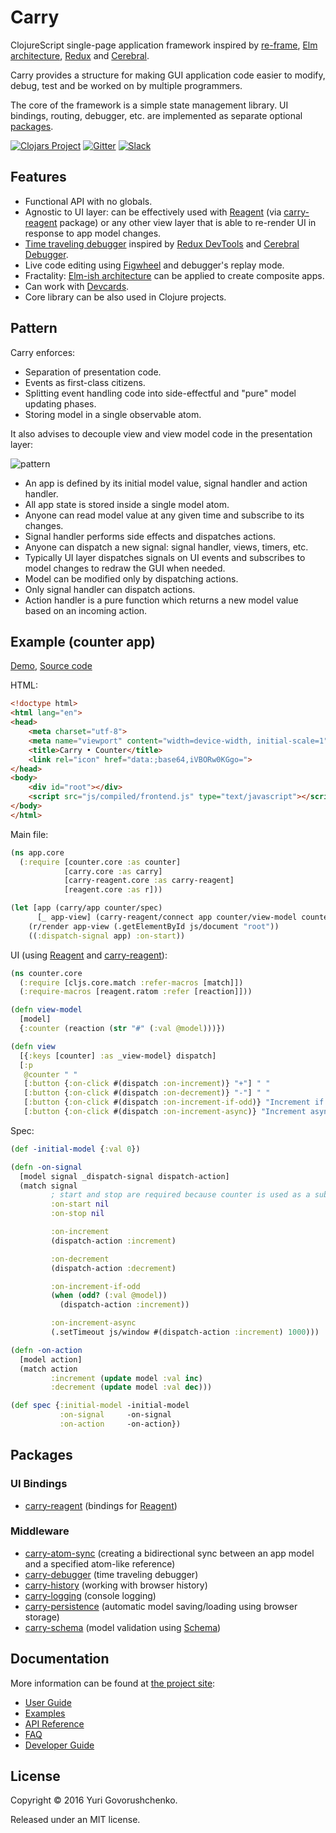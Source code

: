 # Carry

ClojureScript single-page application framework inspired by
[re-frame](https://github.com/Day8/re-frame),
[Elm architecture](https://github.com/evancz/elm-architecture-tutorial/),
[Redux](https://github.com/reactjs/redux/) and
[Cerebral](https://github.com/cerebral/cerebral).

Carry provides a structure for making GUI application code easier to modify, debug, test and be worked on by multiple programmers.

The core of the framework is a simple state management library. 
UI bindings, routing, debugger, etc. are implemented as separate optional [packages](#packages).

[![Clojars Project](https://img.shields.io/clojars/v/carry.svg)](https://clojars.org/carry)
[![Gitter](https://img.shields.io/gitter/room/metametadata/carry.svg?maxAge=2592000?style=plastic)](https://gitter.im/metametadata/carry)
[![Slack](https://img.shields.io/badge/chat-on_slack-brightgreen.svg?style=flat)](https://clojurians.slack.com/messages/carry/)

## Features

* Functional API with no globals.
* Agnostic to UI layer: can be effectively used with [Reagent](https://github.com/reagent-project/reagent)
(via [carry-reagent](https://github.com/metametadata/carry/tree/master/contrib/reagent/) package) or
any other view layer that is able to re-render UI in response to app model changes.
* [Time traveling debugger](https://github.com/metametadata/carry/tree/master/contrib/debugger)
inspired by [Redux DevTools](https://github.com/gaearon/redux-devtools) and [Cerebral Debugger](http://www.cerebraljs.com/debugger).
* Live code editing using [Figwheel](https://github.com/bhauman/lein-figwheel) and debugger's replay mode.
* Fractality: [Elm-ish architecture](https://github.com/evancz/elm-architecture-tutorial/) can be applied to create composite apps.
* Can work with [Devcards](https://github.com/bhauman/devcards).
* Core library can be also used in Clojure projects.

## Pattern
Carry enforces:

* Separation of presentation code.
* Events as first-class citizens.
* Splitting event handling code into side-effectful and "pure" model updating phases.
* Storing model in a single observable atom.

It also advises to decouple view and view model code in the presentation layer:

![pattern](http://metametadata.github.io/carry/graphs/pattern.svg)

* An app is defined by its initial model value, signal handler and action handler.
* All app state is stored inside a single model atom.
* Anyone can read model value at any given time and subscribe to its changes.
* Signal handler performs side effects and dispatches actions.
* Anyone can dispatch a new signal: signal handler, views, timers, etc.
* Typically UI layer dispatches signals on UI events and subscribes to model changes to redraw the GUI when needed.
* Model can be modified only by dispatching actions.
* Only signal handler can dispatch actions.
* Action handler is a pure function which returns a new model value based on an incoming action.  

## Example (counter app)

[Demo](https://metametadata.github.com/carry/examples/counter),
[Source code](https://github.com/metametadata/carry/tree/master/examples/counter)

HTML:

```html
<!doctype html>
<html lang="en">
<head>
    <meta charset="utf-8">
    <meta name="viewport" content="width=device-width, initial-scale=1">
    <title>Carry • Counter</title>
    <link rel="icon" href="data:;base64,iVBORw0KGgo=">
</head>
<body>
    <div id="root"></div>
    <script src="js/compiled/frontend.js" type="text/javascript"></script>
</body>
</html>
```

Main file:

```clj
(ns app.core
  (:require [counter.core :as counter]
            [carry.core :as carry]
            [carry-reagent.core :as carry-reagent]
            [reagent.core :as r]))

(let [app (carry/app counter/spec)
      [_ app-view] (carry-reagent/connect app counter/view-model counter/view)]
    (r/render app-view (.getElementById js/document "root"))
    ((:dispatch-signal app) :on-start))
```

UI (using [Reagent](https://github.com/reagent-project/reagent) and [carry-reagent](https://github.com/metametadata/carry/tree/master/contrib/reagent/)):

```clj
(ns counter.core
  (:require [cljs.core.match :refer-macros [match]])
  (:require-macros [reagent.ratom :refer [reaction]]))

(defn view-model
  [model]
  {:counter (reaction (str "#" (:val @model)))})

(defn view
  [{:keys [counter] :as _view-model} dispatch]
  [:p
   @counter " "
   [:button {:on-click #(dispatch :on-increment)} "+"] " "
   [:button {:on-click #(dispatch :on-decrement)} "-"] " "
   [:button {:on-click #(dispatch :on-increment-if-odd)} "Increment if odd"] " "
   [:button {:on-click #(dispatch :on-increment-async)} "Increment async"]])
```

Spec:

```clj
(def -initial-model {:val 0})

(defn -on-signal
  [model signal _dispatch-signal dispatch-action]
  (match signal
         ; start and stop are required because counter is used as a subapp in another example
         :on-start nil
         :on-stop nil

         :on-increment
         (dispatch-action :increment)

         :on-decrement
         (dispatch-action :decrement)

         :on-increment-if-odd
         (when (odd? (:val @model))
           (dispatch-action :increment))

         :on-increment-async
         (.setTimeout js/window #(dispatch-action :increment) 1000)))

(defn -on-action
  [model action]
  (match action
         :increment (update model :val inc)
         :decrement (update model :val dec)))

(def spec {:initial-model -initial-model
           :on-signal     -on-signal
           :on-action     -on-action})
```

## Packages

### UI Bindings

* [carry-reagent](https://github.com/metametadata/carry/tree/master/contrib/reagent/)
(bindings for [Reagent](https://github.com/reagent-project/reagent))

### Middleware

* [carry-atom-sync](https://github.com/metametadata/carry/tree/master/contrib/atom-sync)
(creating a bidirectional sync between an app model and a specified atom-like reference)
* [carry-debugger](https://github.com/metametadata/carry/tree/master/contrib/debugger)
(time traveling debugger)
* [carry-history](https://github.com/metametadata/carry/tree/master/contrib/history)
(working with browser history)
* [carry-logging](https://github.com/metametadata/carry/tree/master/contrib/logging)
(console logging)
* [carry-persistence](https://github.com/metametadata/carry/tree/master/contrib/persistence)
(automatic model saving/loading using browser storage)
* [carry-schema](https://github.com/metametadata/carry/tree/master/contrib/schema)
(model validation using [Schema](https://github.com/plumatic/schema))

## Documentation

More information can be found at [the project site](http://metametadata.github.io/carry/):

* [User Guide](http://metametadata.github.io/carry/user-guide/)
* [Examples](http://metametadata.github.io/carry/examples/)
* [API Reference](http://metametadata.github.io/carry/api/)
* [FAQ](http://metametadata.github.io/carry/faq/)
* [Developer Guide](http://metametadata.github.io/carry/dev-guide/)

## License
Copyright © 2016 Yuri Govorushchenko.

Released under an MIT license.